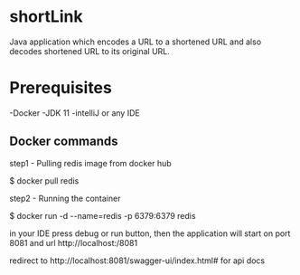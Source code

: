 # shortLink

Java application which encodes a URL to a shortened URL and also decodes shortened URL to its original URL.

# Prerequisites
-Docker
-JDK 11
-intelliJ or any IDE

## Docker commands
step1 - Pulling redis image from docker hub

$ docker pull redis

step2 - Running the container

$ docker run -d --name=redis -p 6379:6379 redis

in your IDE press debug or run button, then the application will start on port 8081 and url http://localhost:/8081

redirect to http://localhost:8081/swagger-ui/index.html# for api docs

